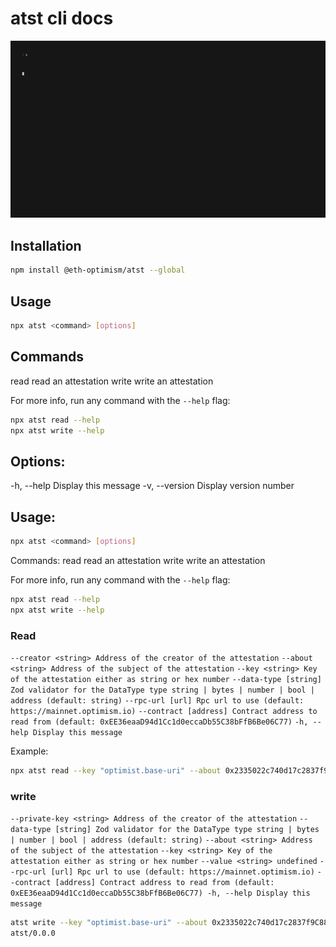 # atst cli docs

![preview](../assets/preview.gif)

## Installation

```bash
npm install @eth-optimism/atst --global
```

## Usage

```bash
npx atst <command> [options]
```

## Commands

read read an attestation
write write an attestation

For more info, run any command with the `--help` flag:

```bash
npx atst read --help
npx atst write --help
```

## Options:

-h, --help Display this message
-v, --version Display version number

## Usage:

```bash
npx atst <command> [options]
```

Commands:
read read an attestation
write write an attestation

For more info, run any command with the `--help` flag:

```bash
npx atst read --help
npx atst write --help
```

### Read

`--creator <string> Address of the creator of the attestation`
`--about <string> Address of the subject of the attestation`
`--key <string> Key of the attestation either as string or hex number`
`--data-type [string] Zod validator for the DataType type string | bytes | number | bool | address (default: string)`
`--rpc-url [url] Rpc url to use (default: https://mainnet.optimism.io)`
`--contract [address] Contract address to read from (default: 0xEE36eaaD94d1Cc1d0eccaDb55C38bFfB6Be06C77)`
`-h, --help Display this message`

Example:

```bash
npx atst read --key "optimist.base-uri" --about 0x2335022c740d17c2837f9C884Bfe4fFdbf0A95D5 --creator 0x60c5C9c98bcBd0b0F2fD89B24c16e533BaA8CdA3
```

### write

`--private-key <string> Address of the creator of the attestation`
`--data-type [string] Zod validator for the DataType type string | bytes | number | bool | address (default: string)`
`--about <string> Address of the subject of the attestation`
`--key <string> Key of the attestation either as string or hex number`
`--value <string> undefined`
`--rpc-url [url] Rpc url to use (default: https://mainnet.optimism.io)`
`--contract [address] Contract address to read from (default: 0xEE36eaaD94d1Cc1d0eccaDb55C38bFfB6Be06C77) -h, --help Display this message`

```bash
atst write --key "optimist.base-uri" --about 0x2335022c740d17c2837f9C884Bfe4fFdbf0A95D5 --value "my attestation" --private-key 0xac0974bec39a17e36ba4a6b4d238ff944bacb478cbed5efcae784d7bf4f2ff80 --rpc-url http://localhost:8545
atst/0.0.0
```
